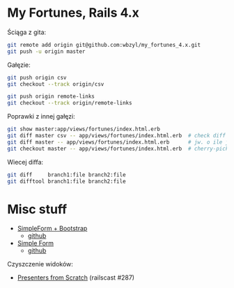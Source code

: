 # My Fortunes, Rails 4.x

Ściąga z gita:

```sh
git remote add origin git@github.com:wbzyl/my_fortunes_4.x.git
git push -u origin master
```

Gałęzie:

```sh
git push origin csv
git checkout --track origin/csv

git push origin remote-links
git checkout --track origin/remote-links
```

Poprawki z innej gałęzi:

```sh
git show master:app/views/fortunes/index.html.erb
git diff master csv -- app/views/fortunes/index.html.erb  # check diff
git diff master -- app/views/fortunes/index.html.erb      # jw. o ile jesteśmy na csv
git checkout master -- app/views/fortunes/index.html.erb  # cherry-pick
```

Wiecej diffa:

```sh
git diff     branch1:file branch2:file
git difftool branch1:file branch2:file
```

# Misc stuff

* [SimpleForm + Bootstrap](http://simple-form-bootstrap.plataformatec.com.br/)
  - [github](https://github.com/rafaelfranca/simple_form-bootstrap)
* [Simple Form](http://blog.plataformatec.com.br/tag/simple_form)
  - [github](https://github.com/plataformatec/simple_form)

Czyszczenie widoków:

* [Presenters from Scratch](http://railscasts.com/episodes/287-presenters-from-scratch?view=asciicast)
  (railscast \#287)
